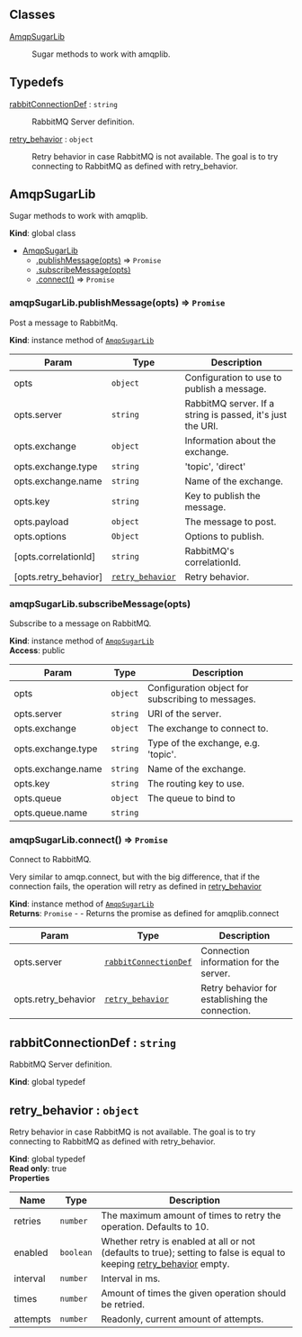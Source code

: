 ## Classes

<dl>
<dt><a href="#AmqpSugarLib">AmqpSugarLib</a></dt>
<dd><p>Sugar methods to work with amqplib.</p>
</dd>
</dl>

## Typedefs

<dl>
<dt><a href="#rabbitConnectionDef">rabbitConnectionDef</a> : <code>string</code></dt>
<dd><p>RabbitMQ Server definition.</p>
</dd>
<dt><a href="#retry_behavior">retry_behavior</a> : <code>object</code></dt>
<dd><p>Retry behavior in case RabbitMQ is not available.
The goal is to try connecting to RabbitMQ as defined with retry_behavior.</p>
</dd>
</dl>

<a name="AmqpSugarLib"></a>

## AmqpSugarLib
Sugar methods to work with amqplib.

**Kind**: global class  

* [AmqpSugarLib](#AmqpSugarLib)
    * [.publishMessage(opts)](#AmqpSugarLib+publishMessage) ⇒ <code>Promise</code>
    * [.subscribeMessage(opts)](#AmqpSugarLib+subscribeMessage)
    * [.connect()](#AmqpSugarLib+connect) ⇒ <code>Promise</code>

<a name="AmqpSugarLib+publishMessage"></a>

### amqpSugarLib.publishMessage(opts) ⇒ <code>Promise</code>
Post a message to RabbitMq.

**Kind**: instance method of [<code>AmqpSugarLib</code>](#AmqpSugarLib)  

| Param | Type | Description |
| --- | --- | --- |
| opts | <code>object</code> | Configuration to use to publish a message. |
| opts.server | <code>string</code> | RabbitMQ server. If a string is passed, it's just the URI. |
| opts.exchange | <code>object</code> | Information about the exchange. |
| opts.exchange.type | <code>string</code> | 'topic', 'direct' |
| opts.exchange.name | <code>string</code> | Name of the exchange. |
| opts.key | <code>string</code> | Key to publish the message. |
| opts.payload | <code>object</code> | The message to post. |
| opts.options | <code>Object</code> | Options to publish. |
| [opts.correlationId] | <code>string</code> | RabbitMQ's correlationId. |
| [opts.retry_behavior] | [<code>retry_behavior</code>](#retry_behavior) | Retry behavior. |

<a name="AmqpSugarLib+subscribeMessage"></a>

### amqpSugarLib.subscribeMessage(opts)
Subscribe to a message on RabbitMQ.

**Kind**: instance method of [<code>AmqpSugarLib</code>](#AmqpSugarLib)  
**Access**: public  

| Param | Type | Description |
| --- | --- | --- |
| opts | <code>object</code> | Configuration object for subscribing to messages. |
| opts.server | <code>string</code> | URI of the server. |
| opts.exchange | <code>object</code> | The exchange to connect to. |
| opts.exchange.type | <code>string</code> | Type of the exchange, e.g. 'topic'. |
| opts.exchange.name | <code>string</code> | Name of the exchange. |
| opts.key | <code>string</code> | The routing key to use. |
| opts.queue | <code>object</code> | The queue to bind to |
| opts.queue.name | <code>string</code> |  |

<a name="AmqpSugarLib+connect"></a>

### amqpSugarLib.connect() ⇒ <code>Promise</code>
Connect to RabbitMQ.

Very similar to amqp.connect, but with the big difference, that if the connection
fails, the operation will retry as defined in [retry_behavior](#retry_behavior)

**Kind**: instance method of [<code>AmqpSugarLib</code>](#AmqpSugarLib)  
**Returns**: <code>Promise</code> - - Returns the promise as defined for amqplib.connect  

| Param | Type | Description |
| --- | --- | --- |
| opts.server | [<code>rabbitConnectionDef</code>](#rabbitConnectionDef) | Connection information for the server. |
| opts.retry_behavior | [<code>retry_behavior</code>](#retry_behavior) | Retry behavior for establishing the connection. |

<a name="rabbitConnectionDef"></a>

## rabbitConnectionDef : <code>string</code>
RabbitMQ Server definition.

**Kind**: global typedef  
<a name="retry_behavior"></a>

## retry_behavior : <code>object</code>
Retry behavior in case RabbitMQ is not available.
The goal is to try connecting to RabbitMQ as defined with retry_behavior.

**Kind**: global typedef  
**Read only**: true  
**Properties**

| Name | Type | Description |
| --- | --- | --- |
| retries | <code>number</code> | The maximum amount of times to retry the operation. Defaults to 10. |
| enabled | <code>boolean</code> | Whether retry is enabled at all or not (defaults to true); setting to false is equal to keeping [retry_behavior](#retry_behavior) empty. |
| interval | <code>number</code> | Interval in ms. |
| times | <code>number</code> | Amount of times the given operation should be retried. |
| attempts | <code>number</code> | Readonly, current amount of attempts. |

